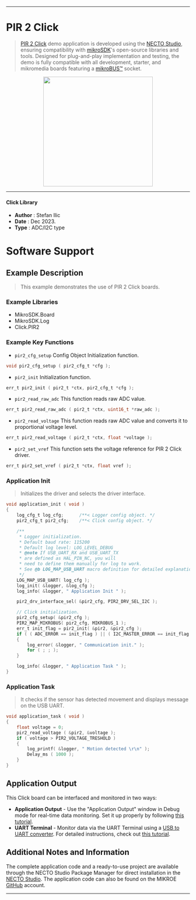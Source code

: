 
---
# PIR 2 Click

> [PIR 2 Click](https://www.mikroe.com/?pid_product=MIKROE-6052) demo application is developed using
the [NECTO Studio](https://www.mikroe.com/necto), ensuring compatibility with [mikroSDK](https://www.mikroe.com/mikrosdk)'s
open-source libraries and tools. Designed for plug-and-play implementation and testing, the demo is fully compatible with
all development, starter, and mikromedia boards featuring a [mikroBUS&trade;](https://www.mikroe.com/mikrobus) socket.

<p align="center">
  <img src="https://www.mikroe.com/?pid_product=MIKROE-6052&image=1" height=300px>
</p>

---

#### Click Library

- **Author**        : Stefan Ilic
- **Date**          : Dec 2023.
- **Type**          : ADC/I2C type

# Software Support

## Example Description

> This example demonstrates the use of PIR 2 Click boards.

### Example Libraries

- MikroSDK.Board
- MikroSDK.Log
- Click.PIR2

### Example Key Functions

- `pir2_cfg_setup` Config Object Initialization function.
```c
void pir2_cfg_setup ( pir2_cfg_t *cfg );
```

- `pir2_init` Initialization function.
```c
err_t pir2_init ( pir2_t *ctx, pir2_cfg_t *cfg );
```

- `pir2_read_raw_adc` This function reads raw ADC value.
```c
err_t pir2_read_raw_adc ( pir2_t *ctx, uint16_t *raw_adc );
```

- `pir2_read_voltage` This function reads raw ADC value and converts it to proportional voltage level.
```c
err_t pir2_read_voltage ( pir2_t *ctx, float *voltage );
```

- `pir2_set_vref` This function sets the voltage reference for PIR 2 Click driver.
```c
err_t pir2_set_vref ( pir2_t *ctx, float vref );
```

### Application Init

> Initializes the driver and selects the driver interface.

```c
void application_init ( void )
{
    log_cfg_t log_cfg;      /**< Logger config object. */
    pir2_cfg_t pir2_cfg;    /**< Click config object. */

    /** 
     * Logger initialization.
     * Default baud rate: 115200
     * Default log level: LOG_LEVEL_DEBUG
     * @note If USB_UART_RX and USB_UART_TX 
     * are defined as HAL_PIN_NC, you will 
     * need to define them manually for log to work. 
     * See @b LOG_MAP_USB_UART macro definition for detailed explanation.
     */
    LOG_MAP_USB_UART( log_cfg );
    log_init( &logger, &log_cfg );
    log_info( &logger, " Application Init " );

    pir2_drv_interface_sel( &pir2_cfg, PIR2_DRV_SEL_I2C );

    // Click initialization.
    pir2_cfg_setup( &pir2_cfg );
    PIR2_MAP_MIKROBUS( pir2_cfg, MIKROBUS_1 );
    err_t init_flag = pir2_init( &pir2, &pir2_cfg );
    if ( ( ADC_ERROR == init_flag ) || ( I2C_MASTER_ERROR == init_flag ) )
    {
        log_error( &logger, " Communication init." );
        for ( ; ; );
    }

    log_info( &logger, " Application Task " );
}
```

### Application Task

> It checks if the sensor has detected movement and displays message on the USB UART.

```c
void application_task ( void ) 
{
    float voltage = 0;
    pir2_read_voltage ( &pir2, &voltage );
    if ( voltage > PIR2_VOLTAGE_TRESHOLD )
    {
        log_printf( &logger, " Motion detected \r\n" );
        Delay_ms ( 1000 );
    }
}
```

## Application Output

This Click board can be interfaced and monitored in two ways:
- **Application Output** - Use the "Application Output" window in Debug mode for real-time data monitoring.
Set it up properly by following [this tutorial](https://www.youtube.com/watch?v=ta5yyk1Woy4).
- **UART Terminal** - Monitor data via the UART Terminal using
a [USB to UART converter](https://www.mikroe.com/click/interface/usb?interface*=uart,uart). For detailed instructions,
check out [this tutorial](https://help.mikroe.com/necto/v2/Getting%20Started/Tools/UARTTerminalTool).

## Additional Notes and Information

The complete application code and a ready-to-use project are available through the NECTO Studio Package Manager for 
direct installation in the [NECTO Studio](https://www.mikroe.com/necto). The application code can also be found on
the MIKROE [GitHub](https://github.com/MikroElektronika/mikrosdk_click_v2) account.

---
